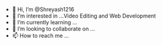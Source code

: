 - 👋 Hi, I’m @Shreyash1216
- 👀 I’m interested in ...Video Editing and Web Development
- 🌱 I’m currently learning ...
- 💞️ I’m looking to collaborate on ...
- 📫 How to reach me ...

<!---
Shreyash1216/Shreyash1216 is a ✨ special ✨ repository because its `README.md` (this file) appears on your GitHub profile.
You can click the Preview link to take a look at your changes.
--->
